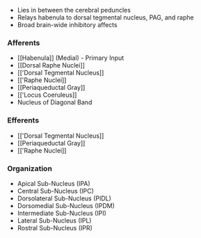 - Lies in between the cerebral peduncles
- Relays habenula to dorsal tegmental nucleus, PAG, and raphe
- Broad brain-wide inhibitory affects
### Afferents
- [[Habenula]] (Medial) - Primary Input
- [[Dorsal Raphe Nuclei]]
- [['Dorsal Tegmental Nucleus]]
- [['Raphe Nuclei]]
- [[Periaqueductal Gray]]
- [['Locus Coeruleus]]
- Nucleus of Diagonal Band
### Efferents
- [['Dorsal Tegmental Nucleus]]
- [[Periaqueductal Gray]]
- [['Raphe Nuclei]]
### Organization
- Apical Sub-Nucleus (IPA)
- Central Sub-Nucleus (IPC)
- Dorsolateral Sub-Nucleus (PIDL)
- Dorsomedial Sub-Nucleus (IPDM)
- Intermediate Sub-Nucleus (IPI)
- Lateral Sub-Nucleus (IPL)
- Rostral Sub-Nucleus (IPR)
